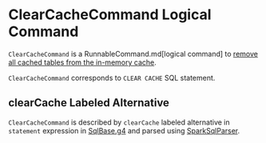 # ClearCacheCommand Logical Command

`ClearCacheCommand` is a RunnableCommand.md[logical command] to [remove all cached tables from the in-memory cache](../Catalog.md#clearCache).

`ClearCacheCommand` corresponds to `CLEAR CACHE` SQL statement.

## clearCache Labeled Alternative

`ClearCacheCommand` is described by `clearCache` labeled alternative in `statement` expression in [SqlBase.g4](../sql/AstBuilder.md#grammar) and parsed using [SparkSqlParser](../sql/SparkSqlParser.md).
